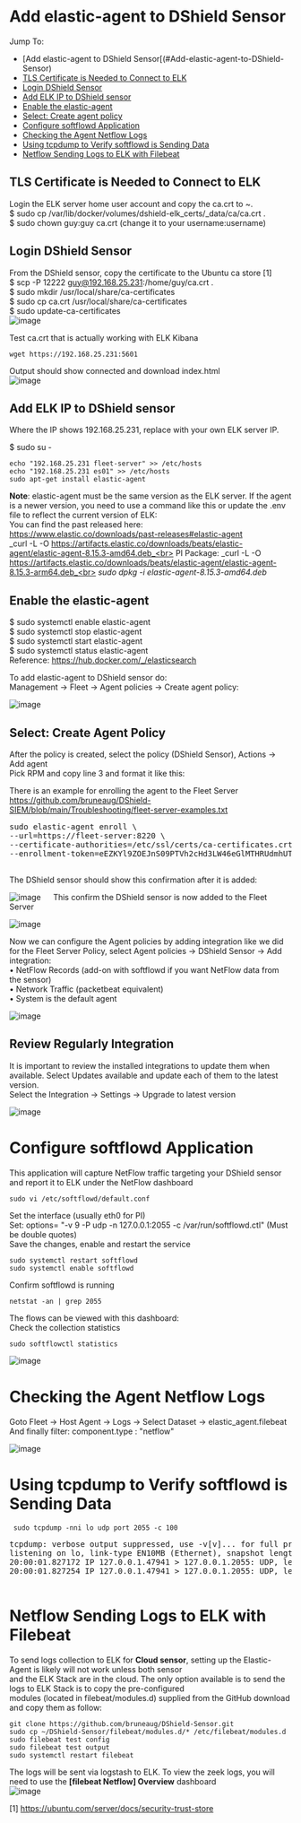 # Add elastic-agent to DShield Sensor
Jump To:
- [Add elastic-agent to DShield Sensor[(#Add-elastic-agent-to-DShield-Sensor)
 - [TLS Certificate is Needed to Connect to ELK](#TLS-Certificate-is-Needed-to-Connect-to-ELK)
 - [Login DShield Sensor](#Login-DShield-Sensor)
 - [Add ELK IP to DShield sensor](#Add-ELK-IP-to-DShield-sensor)
 - [Enable the elastic-agent](#Enable-the-elastic-agent)
 - [Select: Create agent policy](#Select:-Create-Agent-Policy)
- [Configure softflowd Application](#Configure-softflowd-Application)
- [Checking the Agent Netflow Logs](#Checking-the-Agent-Netflow-Logs)
- [Using tcpdump to Verify softflowd is Sending Data](#Using-tcpdump-to-Verify-softflowd-is-Sending-Data)
- [Netflow Sending Logs to ELK with Filebeat](#Netflow-Sending-Logs-to-ELK-with-Filebeat)

## TLS Certificate is Needed to Connect to ELK<br>

Login the ELK server home user account and copy the ca.crt to ~.<br>
$ sudo cp /var/lib/docker/volumes/dshield-elk_certs/_data/ca/ca.crt  .<br>
$ sudo chown guy:guy ca.crt (change it to your username:username)<br>

## Login DShield Sensor<br>
From the DShield sensor, copy the certificate to the Ubuntu ca store [1]<br>
$ scp -P 12222 guy@192.168.25.231:/home/guy/ca.crt .<br>
$ sudo mkdir /usr/local/share/ca-certificates<br>
$ sudo cp ca.crt /usr/local/share/ca-certificates<br>
$ sudo update-ca-certificates<br>
![image](https://github.com/bruneaug/DShield-SIEM/assets/48228401/84c067b2-0358-425f-b8bb-bc3eb911c151)

Test ca.crt that is actually working with ELK Kibana<br>
````
wget https://192.168.25.231:5601
````
Output should show connected and download index.html<br>
![image](https://github.com/user-attachments/assets/ecd310e7-c59e-4636-a34d-4c595949ba86)


## Add ELK IP to DShield sensor
Where the IP shows 192.168.25.231, replace with your own ELK server IP.

$ sudo su -<br>
````
echo "192.168.25.231 fleet-server" >> /etc/hosts
echo "192.168.25.231 es01" >> /etc/hosts
sudo apt-get install elastic-agent
````
**Note**: elastic-agent must be the same version as the ELK server. If the agent is a newer version, you need to use a command like this or update the .env file to reflect the current version of ELK:<br>
You can find the past released here: https://www.elastic.co/downloads/past-releases#elastic-agent<br>
_curl -L -O https://artifacts.elastic.co/downloads/beats/elastic-agent/elastic-agent-8.15.3-amd64.deb_<br>
PI Package: _curl -L -O  https://artifacts.elastic.co/downloads/beats/elastic-agent/elastic-agent-8.15.3-arm64.deb_<br>
_sudo dpkg -i elastic-agent-8.15.3-amd64.deb_<br>

## Enable the elastic-agent

$ sudo systemctl enable elastic-agent<br>
$ sudo systemctl stop elastic-agent<br>
$ sudo systemctl start elastic-agent<br>
$ sudo systemctl status elastic-agent<br>
Reference: https://hub.docker.com/_/elasticsearch <br>

To add elastic-agent to DShield sensor do:<br>
Management -> Fleet -> Agent policies -> Create agent policy:<br>

![image](https://github.com/bruneaug/DShield-SIEM/assets/48228401/e6d22e40-c01a-4a8b-a8c0-6d7cd5e2e3e6)
 
## Select: Create Agent Policy

After the policy is created, select the policy (DShield Sensor), Actions -> Add agent <br>
Pick RPM and copy line 3 and format it like this:<br>

There is an example for enrolling the agent to the Fleet Server<br>
https://github.com/bruneaug/DShield-SIEM/blob/main/Troubleshooting/fleet-server-examples.txt<br>
<pre>
sudo elastic-agent enroll \
--url=https://fleet-server:8220 \
--certificate-authorities=/etc/ssl/certs/ca-certificates.crt \
--enrollment-token=eEZKYl9ZOEJnS09PTVh2cHd3LW46eGlMTHRUdmhUTWFfS05URG52TjQwdw== 
  </pre>
  
The DShield sensor should show this confirmation after it is added:<br>
 
![image](https://github.com/user-attachments/assets/ed078488-a177-400f-8aa8-fef2cb695615)
 
This confirm the DShield sensor is now added to the Fleet Server<br>

![image](https://github.com/bruneaug/DShield-SIEM/assets/48228401/1e884e05-9bc5-4058-a908-3a428fbe45d9)
 
Now we can configure the Agent policies by adding integration like we did for the Fleet Server Policy, select Agent policies -> DShield Sensor -> Add integration:<br>
•	NetFlow Records (add-on with softflowd if you want NetFlow data from the sensor)<br>
•	Network Traffic (packetbeat equivalent)<br>
•	System is the default agent<br>

![image](https://github.com/bruneaug/DShield-SIEM/assets/48228401/7011a635-deff-484e-b8ee-88b30524bc14)

## Review Regularly Integration
It is important to review the installed integrations to update them when available. Select Updates available and update each of them to the latest version.<br>
Select the Integration -> Settings -> Upgrade to latest version<br>

![image](https://github.com/bruneaug/DShield-SIEM/assets/48228401/e70ab700-e55f-4d00-beae-f97f6d12d394)

 
# Configure softflowd Application

This application will capture NetFlow traffic targeting your DShield sensor and report it to ELK under the NetFlow dashboard<br>
````
sudo vi /etc/softflowd/default.conf
````
Set the interface (usually eth0 for PI)<br>
Set: options= "-v 9 -P udp -n 127.0.0.1:2055 -c /var/run/softflowd.ctl" (Must be double quotes)<br>
Save the changes, enable and restart the service<br>
````
sudo systemctl restart softflowd
sudo systemctl enable softflowd
````
Confirm softflowd is running<br>
````
netstat -an | grep 2055
````
The flows can be viewed with this dashboard:<br>
Check the collection statistics<br>
````
sudo softflowctl statistics
````
![image](https://github.com/bruneaug/DShield-SIEM/assets/48228401/4372dc5d-ad41-45b1-a81c-63d191851c3e)

# Checking the Agent Netflow Logs
Goto Fleet -> Host Agent -> Logs -> Select Dataset -> elastic_agent.filebeat<br>
And finally filter: component.type : "netflow" 

![image](https://github.com/user-attachments/assets/ad09cbbb-6b49-49bf-b289-2a0f1ef4d319)

# Using tcpdump to Verify softflowd is Sending Data
````
 sudo tcpdump -nni lo udp port 2055 -c 100
````
<pre>
tcpdump: verbose output suppressed, use -v[v]... for full protocol decode
listening on lo, link-type EN10MB (Ethernet), snapshot length 262144 bytes
20:00:01.827172 IP 127.0.0.1.47941 > 127.0.0.1.2055: UDP, length 1384
20:00:01.827254 IP 127.0.0.1.47941 > 127.0.0.1.2055: UDP, length 344

</pre>

# Netflow Sending Logs to ELK with Filebeat
To send logs collection to ELK for **Cloud sensor**, setting up the Elastic-Agent is likely will not work unless both sensor<br>
and the ELK Stack are in the cloud. The only option available is to send the logs to ELK Stack is to copy the pre-configured<br>
modules (located in filebeat/modules.d) supplied from the GitHub download and copy them as follow:<br>
````
git clone https://github.com/bruneaug/DShield-Sensor.git
sudo cp ~/DShield-Sensor/filebeat/modules.d/* /etc/filebeat/modules.d
sudo filebeat test config
sudo filebeat test output
sudo systemctl restart filebeat
````
The logs will be sent via logstash to ELK. To view the zeek logs, you will need to use the **[filebeat Netflow] Overview** dashboard<br>
![image](https://github.com/user-attachments/assets/a180539c-5921-45a7-bae0-e8013b62f08d)

[1] https://ubuntu.com/server/docs/security-trust-store
